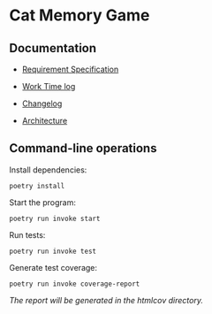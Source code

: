 # Cat Memory Game

## Documentation

- [Requirement Specification](https://github.com/ElliJohansson/memory-game/blob/master/documentation/requirement_specification.md)

- [Work Time log](https://github.com/ElliJohansson/memory-game/blob/master/documentation/work_time_log.md)

- [Changelog](https://github.com/ElliJohansson/memory-game/blob/master/documentation/changelog.md)  

- [Architecture](https://github.com/ElliJohansson/memory-game/blob/master/documentation/architecture.md)


## Command-line operations

Install dependencies:
```
poetry install
``` 
Start the program:
```
poetry run invoke start
```
Run tests:
```
poetry run invoke test
```
Generate test coverage:
```
poetry run invoke coverage-report
```
_The report will be generated in the htmlcov directory._
